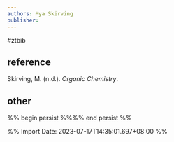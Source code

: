 ```yaml
---
authors: Mya Skirving
publisher: 
---
```

#ztbib 
## reference
Skirving, M. (n.d.). _Organic Chemistry_.
## other
%% begin persist %%%% end persist %%

%% Import Date: 2023-07-17T14:35:01.697+08:00 %%
